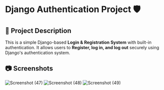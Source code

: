 # Django Authentication Project 🛡️

## 📌 Project Description  
This is a simple Django-based **Login & Registration System** with built-in authentication. It allows users to **Register, log in, and log out** securely using Django's authentication system.

## 📷 Screenshots

  
![Screenshot (47)](https://github.com/user-attachments/assets/0a2af8b1-34b1-403d-bdb6-b47c9a9b8bae)
![Screenshot (48)](https://github.com/user-attachments/assets/11c09579-05d8-4c7e-8cd4-e71394349659)
![Screenshot (49)](https://github.com/user-attachments/assets/b0afa84a-baf7-4353-bbbc-239a77f63b89)
